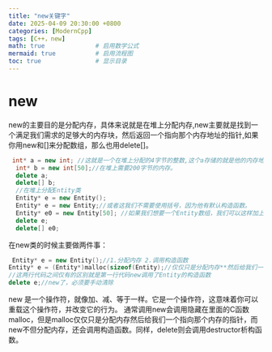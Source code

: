 ```yaml
---
title: "new关键字"
date: 2025-04-09 20:30:00 +0800
categories: [ModernCpp]
tags: [C++，new]
math: true              # 启用数学公式
mermaid: true           # 启用流程图
toc: true               # 显示目录
---
```

# new
new的主要目的是分配内存，具体来说就是在堆上分配内存,new主要就是找到一个满足我们需求的足够大的内存块，然后返回一个指向那个内存地址的指针,如果你用new和[]来分配数组，那么也用delete[]。 
```cpp
 int* a = new int; //这就是一个在堆上分配的4字节的整数,这个a存储的就是他的内存地址.
  int* b = new int[50];//在堆上需要200字节的内存。
  delete a;
  delete[] b;
  //在堆上分配Entity类
  Entity* e = new Entity();
  Entity* e = new Entity;//或者这我们不需要使用括号，因为他有默认构造函数。
  Entity* e0 = new Entity[50]; //如果我们想要一个Entity数组，我们可以这样加上方括号,在这个数组里，你会在内存中得到50个连续的Entity
  delete e;
  delete[] e0;
  ```
  在new类的时候主要做两件事：
 ```cpp
  Entity* e = new Entity();//1.分配内存 2.调用构造函数
Entity* e = (Entity*)malloc(sizeof(Entity);//仅仅只是分配内存**然后给我们一个指向那个内存的指针
//这两行代码之间仅有的区别就是第一行代码new调用了Entity的构造函数
delete e;//new了，必须要手动清除
  ```
new 是一个操作符，就像加、减、等于一样。它是一个操作符，这意味着你可以重载这个操作符，并改变它的行为。
通常调用new会调用隐藏在里面的C函数malloc，但是malloc仅仅只是分配内存然后给我们一个指向那个内存的指针，而new不但分配内存，还会调用构造函数。同样，delete则会调用destructor析构函数。
  
